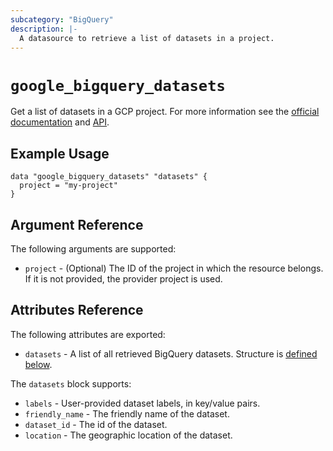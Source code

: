 ```yaml
---
subcategory: "BigQuery"
description: |-
  A datasource to retrieve a list of datasets in a project.
---
```


# `google_bigquery_datasets`

Get a list of datasets in a GCP project. For more information see
the [official documentation](https://cloud.google.com/bigquery/docs)
and [API](https://cloud.google.com/bigquery/docs/reference/rest/v2/datasets/list).

## Example Usage

```hcl
data "google_bigquery_datasets" "datasets" {
  project = "my-project"
}
```

## Argument Reference

The following arguments are supported:

* `project` - (Optional) The ID of the project in which the resource belongs.
  If it is not provided, the provider project is used.

## Attributes Reference

The following attributes are exported:

* `datasets` - A list of all retrieved BigQuery datasets. Structure is [defined below](#nested_datasets).

<a name="nested_datasets"></a>The `datasets` block supports:

* `labels` - User-provided dataset labels, in key/value pairs.
* `friendly_name` - The friendly name of the dataset.
* `dataset_id` - The id of the dataset.
* `location` - The geographic location of the dataset.
